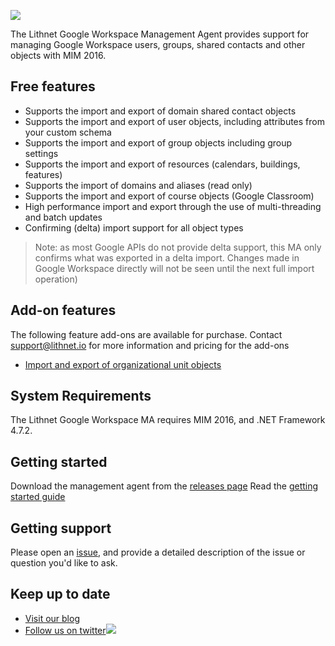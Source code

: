 ![](https://lithnet.github.io/images/logo-ex-small.png)

The Lithnet Google Workspace Management Agent provides support for managing Google Workspace users, groups, shared contacts and other objects with MIM 2016.

## Free features
* Supports the import and export of domain shared contact objects
* Supports the import and export of user objects, including attributes from your custom schema
* Supports the import and export of group objects including group settings
* Supports the import and export of resources (calendars, buildings, features)
* Supports the import of domains and aliases (read only)
* Supports the import and export of course objects (Google Classroom)
* High performance import and export through the use of multi-threading and batch updates
* Confirming (delta) import support for all object types

> Note: as most Google APIs do not provide delta support, this MA only confirms what was exported in a delta import. Changes made in Google Workspace directly will not be seen until the next full import operation)

## Add-on features
The following feature add-ons are available for purchase. Contact [support@lithnet.io](mailto:support@lithnet.io) for more information and pricing for the add-ons
* [Import and export of organizational unit objects](https://github.com/lithnet/googleapps-managementagent/wiki/Managing-organizational-units)

## System Requirements
The Lithnet Google Workspace MA requires MIM 2016, and .NET Framework 4.7.2.

## Getting started
Download the management agent from the [releases page](https://github.com/lithnet/googleapps-managementagent/releases)
Read the [getting started guide](https://github.com/lithnet/googleapps-managementagent/wiki)

## Getting support
Please open an [issue](https://github.com/lithnet/googleapps-managementagent/issues), and provide a detailed description of the issue or question you'd like to ask.

## Keep up to date
* [Visit our blog](https://blog.lithnet.io)
* [Follow us on twitter](https://twitter.com/lithnet_io)![](http://twitter.com/favicon.ico)
